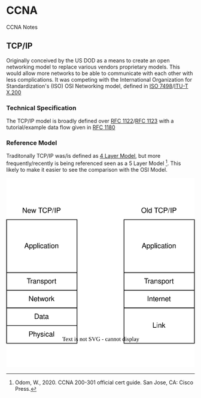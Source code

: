 # CCNA
CCNA Notes

## TCP/IP

Originally conceived by the US DOD as a means to create an open networking model to replace various vendors proprietary models. This would allow more networks to be able to communicate with each other with less complications. It was competing with the International Organization for Standardization's (ISO) OSI Networking model, defined in [ISO 7498](https://www.iso.org/standard/20269.html)/[ITU-T X.200](https://www.itu.int/rec/T-REC-X.200-199407-I/)

### Technical Specification
The TCP/IP model is broadly defined over [RFC 1122](https://datatracker.ietf.org/doc/html/rfc1122)/[RFC 1123](https://datatracker.ietf.org/doc/html/rfc1123) with a tutorial/example data flow given in [RFC 1180](https://datatracker.ietf.org/doc/html/rfc1180)

### Reference Model

Traditonally TCP/IP was/is defined as [4 Layer Model](https://en.wikipedia.org/wiki/Internet_protocol_suite#layer_names_and_number_of_layers_in_the_literature), but more frequently/recently is being referenced seen as a 5 Layer Model [^CiscoPress]. This likely to make it easier to see the comparison with the OSI Model.

![tcp_ip_4v5.svg](https://github.com/johnsoga/CCNA/blob/main/assests/tcp_ip_4v5.svg)

[^CiscoPress]: Odom, W., 2020. CCNA 200-301 official cert guide. San Jose, CA: Cisco Press.
